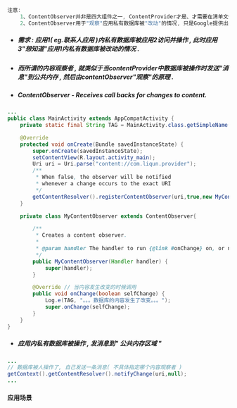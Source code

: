 ```java
注意:
    1、ContentObserver并非是四大组件之一, ContentProvider才是、才需要在清单文件中注册.
    2、ContentObserver用于"观察"应用私有数据库被"改动"的情况, 只是Google提供出来的一个API.
```

* ##### 需求 : 应用1\( eg.联系人应用 \)内私有数据库被应用2访问并操作 , 此时应用3"想知道"应用1内私有数据库被改动的情况 .
* ##### 而所谓的内容观察者 , 就类似于当contentProvider中数据库被操作时发送"消息"到公共内存 , 然后由contentObserver"观察"的原理 .
* ##### ContentObserver - Receives call backs for changes to content.

```java
...
public class MainActivity extends AppCompatActivity {
    private static final String TAG = MainActivity.class.getSimpleName();

    @Override
    protected void onCreate(Bundle savedInstanceState) {
        super.onCreate(savedInstanceState);
        setContentView(R.layout.activity_main);
        Uri uri = Uri.parse("content://com.liqun.provider");
        /**
         * When false, the observer will be notified
         * whenever a change occurs to the exact URI
         */
        getContentResolver().registerContentObserver(uri,true,new MyContentObserver(new Handler()));
    }

    private class MyContentObserver extends ContentObserver{

        /**
         * Creates a content observer.
         *
         * @param handler The handler to run {@link #onChange} on, or null if none.
         */
        public MyContentObserver(Handler handler) {
            super(handler);
        }

        @Override // 当内容发生改变的时候调用
        public void onChange(boolean selfChange) {
            Log.e(TAG, "。。。数据库的内容发生了改变。。。");
            super.onChange(selfChange);
        }
    }
}
```

* ##### 应用内私有数据库被操作 , 发消息到" 公共内存区域 "

```java
...
// 数据库被人操作了, 自己发送一条消息( 不具体指定哪个内容观察者 )
getContext().getContentResolver().notifyChange(uri,null);
...
```

#### 应用场景



